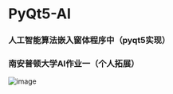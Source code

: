 # PyQt5-AI
### 人工智能算法嵌入窗体程序中（pyqt5实现）
### 南安普顿大学AI作业一（个人拓展）
![image](https://github.com/cjj3770/PyQt5-AI/new/master/pyqt5.png)
